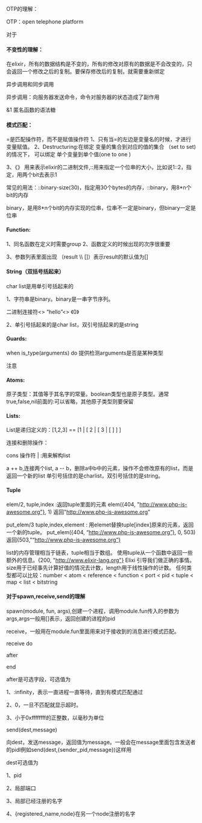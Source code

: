 OTP的理解：

OTP：open telephone platform

对于



#### 不变性的理解：

在elixir，所有的数据结构是不变的，所有的修改对原有的数据是不会改变的，只会返回一个修改之后的复制。要保存修改后的复制，就需要重新绑定

异步调用和同步调用

异步调用：向服务器发送命令，命令对服务器的状态造成了副作用



&1 匿名函数的语法糖

#### 模式匹配：
=是匹配操作符，而不是赋值操作符
1、只有当=的左边是变量名的时候，才进行变量赋值。
2、Destructuring:在绑定      变量的集合到对应的值的集合 （set to set)的情况下，
可以绑定 单个变量到单个值(one to one )

3、《》	用来表示elixir的二进制文件,::用来指定一个位串的大小，比如说1::2，指定，用两个bit去表示1

常见的用法：::binary-size(30)，指定用30个bytes的内存，::binary，用8*n个bit的内存

binary，是用8*n个bit的内存实现的位串，位串不一定是binary，但binary一定是位串

#### Function:
1、同名函数在定义时需要group
2、函数定义的时候出现的次序很重要

3、参数列表里面出现 （result  \\\ []）表示result的默认值为[]

#### String（双括号括起来）

char list是用单引号括起来的

1、字符串是binary。binary是一串字节序列。

二进制连接符<>     “hello”<> 《0》

2、单引号括起来的是char list，双引号括起来的是string

#### Guards:
when is_type(arguments) do 提供检测arguments是否是某种类型

注意

#### Atoms:
原子类型：其值等于其名字的常量。boolean类型也是原子类型。通常true,false,nil前面的:可以省略，其他原子类型则要保留
#### Lists:
List是递归定义的：[1,2,3] == [1 | [ 2 | [ 3 | [ ] ] ] 

连接和删除操作：

cons 操作符 | :用来解构list

a ++ b,连接两个list,
a -- b，删除a中b中的元素，操作不会修改原有的list，而是返回一个新的list
单引号括住的是charlist，双引号括住的是string。

#### Tuple
elem/2, tuple,index :返回tuple里面的元素
 elem({404, "http://www.php-is-awesome.org"}, 1)  返回"http://www.php-is-awesome.org"

put_elem/3 tuple,index,element    :  用elemet替换tuple[index]原来的元素，返回一个新的tuple。
put_elem({404, “http://www.php-is-awesome.org”}, 0, 503)  返回{503,"“http://www.php-is-awesome.org”}

list的内存管理相当于链表，tuple相当于数组。
使用tuple从一个函数中返回一些额外的信息。{200, "http://www.elixir-lang.org"}
Elixi 引导我们做正确的事情。size用于已经事先计算好值的情况去计数，length用于线性操作的计数。
任何类型都可以比较：number < atom < reference < function < port < pid < tuple < map < list < bitstring

#### 对于spawn,receive,send的理解

spawn(module, fun, args),创建一个进程，调用module.fun传入的参数为args,args一般用[]表示，返回创建的进程的pid

receive，一般用在module.fun里面用来对于接收到的消息进行模式匹配。

receive do

after 

end

after是可选字段，可选值为

1、:infinity，表示一直进程一直等待，直到有模式匹配通过

2、0，一旦不匹配就显示超时。

3、小于0xffffffff的正整数，以毫秒为单位



send(dest,message)

向dest，发送message，返回值为message。一般会在message里面包含发送者的pidl例如send(dest,{sender_pid,message})这样用

dest可选值为

1、pid

2、局部端口

3、局部已经注册的名字

4、{registered_name,node}在另一个node注册的名字
